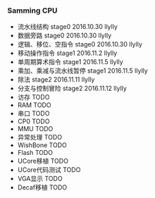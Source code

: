 ### Samming CPU

+ 流水线结构 stage0 2016.10.30 llylly
+ 数据旁路 stage0 2016.10.30 llylly
+ 逻辑、移位、空指令 stage0 2016.10.30 llylly
+ 移动操作指令 stage1 2016.11.2 llylly
+ 单周期算术指令 stage1 2016.11.5 llylly
+ 乘加、乘减与流水线暂停 stage1 2016.11.5 llylly
+ 除法 stage2 2016.11.11 llylly
+ 分支与控制冒险 stage2 2016.11.12 llylly
+ 访存 TODO
+ RAM TODO
+ 串口 TODO
+ CP0 TODO
+ MMU TODO
+ 异常处理 TODO
+ WishBone TODO
+ Flash TODO
+ UCore移植 TODO
+ UCore代码测试 TODO
+ VGA显示 TODO
+ Decaf移植 TODO